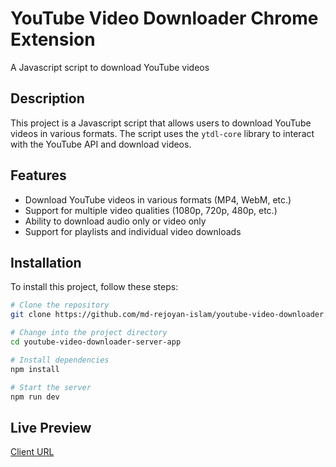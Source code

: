 # YouTube Video Downloader Chrome Extension

A Javascript script to download YouTube videos

## Description

This project is a Javascript script that allows users to download YouTube videos in various formats. The script uses the `ytdl-core` library to interact with the YouTube API and download videos.

## Features

- Download YouTube videos in various formats (MP4, WebM, etc.)
- Support for multiple video qualities (1080p, 720p, 480p, etc.)
- Ability to download audio only or video only
- Support for playlists and individual video downloads

## Installation

To install this project, follow these steps:

```bash
# Clone the repository
git clone https://github.com/md-rejoyan-islam/youtube-video-downloader.git

# Change into the project directory
cd youtube-video-downloader-server-app

# Install dependencies
npm install

# Start the server
npm run dev
```

## Live Preview

[Client URL](https://youtube-video-downloader-app.netlify.app/)
